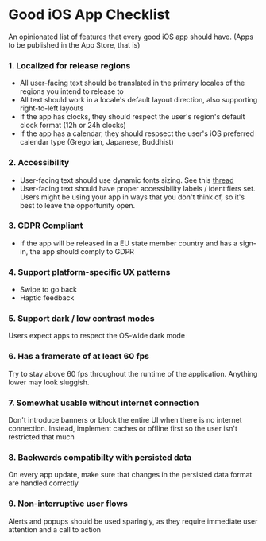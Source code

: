 # Good iOS App Checklist
An opinionated list of features that every good iOS app should have. (Apps to be published in the App Store, that is)

### 1. Localized for release regions
- All user-facing text should be translated in the primary locales of the regions you intend to release to
- All text should work in a locale's default layout direction, also supporting right-to-left layouts
- If the app has clocks, they should respect the user's region's default clock format (12h or 24h clocks)
- If the app has a calendar, they should respsect the user's iOS preferred calendar type (Gregorian, Japanese, Buddhist)

### 2. Accessibility
- User-facing text should use dynamic fonts sizing. See this [thread](https://twitter.com/steipete/status/1052589183225815040)
- User-facing text should have proper accessibility labels / identifiers set. Users might be using your app in ways that you don't think of, so it's best to leave the opportunity open.

### 3. GDPR Compliant
- If the app will be released in a EU state member country and has a sign-in, the app should comply to GDPR

### 4. Support platform-specific UX patterns
- Swipe to go back
- Haptic feedback

### 5. Support dark / low contrast modes
Users expect apps to respect the OS-wide dark mode

### 6. Has a framerate of at least 60 fps
Try to stay above 60 fps throughout the runtime of the application. Anything lower may look sluggish.

### 7. Somewhat usable without internet connection
Don't introduce banners or block the entire UI when there is no internet connection. Instead, implement caches or offline first so the user isn't restricted that much

### 8. Backwards compatibilty with persisted data
On every app update, make sure that changes in the persisted data format are handled correctly

### 9. Non-interruptive user flows
Alerts and popups should be used sparingly, as they require immediate user attention and a call to action
